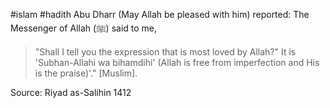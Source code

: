 #islam #hadith 
Abu Dharr (May Allah be pleased with him) reported: The Messenger of Allah (ﷺ) said to me,

>"Shall I tell you the expression that is most loved by Allah?" It is 'Subhan-Allahi wa bihamdihi' (Allah is free from imperfection and His is the praise)'." [Muslim].

Source: Riyad as-Salihin 1412